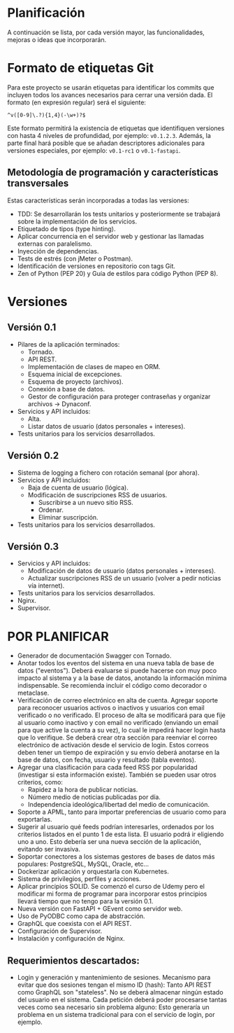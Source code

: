 # Planificación

A continuación se lista, por cada versión mayor, las funcionalidades, mejoras o ideas que incorporarán.

# Formato de etiquetas Git

Para este proyecto se usarán etiquetas para identificar los commits que incluyen todos los avances necesarios para cerrar una versión dada. El formato (en expresión regular) será el siguiente:

```re
^v([0-9]\.?){1,4}(-\w+)?$
```

Este formato permitirá la existencia de etiquetas que identifiquen versiones con hasta 4 niveles de profundidad, por ejemplo: `v0.1.2.3`. Además, la parte final hará posible que se añadan descriptores adicionales para versiones especiales, por ejemplo: `v0.1-rc1` o `v0.1-fastapi`.

## Metodología de programación y características transversales

Estas características serán incorporadas a todas las versiones:

* TDD: Se desarrollarán los tests unitarios y posteriormente se trabajará sobre la implementación de los servicios.
* Etiquetado de tipos (type hinting).
* Aplicar concurrencia en el servidor web y gestionar las llamadas externas con paralelismo.
* Inyección de dependencias.
* Tests de estrés (con jMeter o Postman).
* Identificación de versiones en repositorio con tags Git.
* Zen of Python (PEP 20) y Guía de estilos para código Python (PEP 8).


# Versiones

## Versión 0.1

* Pilares de la aplicación terminados: 
    * Tornado.
    * API REST.
    * Implementación de clases de mapeo en ORM.
    * Esquema inicial de excepciones. 
    * Esquema de proyecto (archivos).
    * Conexión a base de datos.
    * Gestor de configuración para proteger contraseñas y organizar archivos -> Dynaconf.
* Servicios y API incluidos:
    * Alta.
    * Listar datos de usuario (datos personales + intereses).
* Tests unitarios para los servicios desarrollados.

## Versión 0.2

* Sistema de logging a fichero con rotación semanal (por ahora).
* Servicios y API incluidos:
    * Baja de cuenta de usuario (lógica).
    * Modificación de suscripciones RSS de usuarios.
        * Suscribirse a un nuevo sitio RSS.
        * Ordenar.
        * Eliminar suscripción.
* Tests unitarios para los servicios desarrollados.

## Versión 0.3

* Servicios y API incluidos:
    * Modificación de datos de usuario (datos personales + intereses).  
    * Actualizar suscripciones RSS de un usuario (volver a pedir noticias vía internet).
* Tests unitarios para los servicios desarrollados.
* Nginx.
* Supervisor.

# POR PLANIFICAR


* Generador de documentación Swagger con Tornado.
* Anotar todos los eventos del sistema en una nueva tabla de base de datos ("eventos"). Deberá evaluarse si puede hacerse con muy poco impacto al sistema y a la base de datos, anotando la información mínima indispensable. Se recomienda incluir el código como decorador o metaclase. 
* Verificación de correo electrónico en alta de cuenta. Agregar soporte para reconocer usuarios activos o inactivos y usuarios con email verificado o no verificado. El proceso de alta se modificará para que fije al usuario como inactivo y con email no verificado (enviando un email para que active la cuenta a su vez), lo cual le impedirá hacer login hasta que lo verifique. Se deberá crear otra sección para reenviar el correo electrónico de activación desde el servicio de login. Estos correos deben tener un tiempo de expiración y su envío deberá anotarse en la base de datos, con fecha, usuario y resultado (tabla eventos).
* Agregar una clasificación para cada feed RSS por popularidad (investigar si esta información existe). También se pueden usar otros criterios, como: 
    * Rapidez a la hora de publicar noticias.
    * Número medio de noticias publicadas por día.
    * Independencia ideológica/libertad del medio de comunicación.
* Soporte a APML, tanto para importar preferencias de usuario como para exportarlas.
* Sugerir al usuario qué feeds podrían interesarles, ordenados por los criterios listados en el punto 1 de esta lista. El usuario podrá ir eligiendo uno a uno. Esto debería ser una nueva sección de la aplicación, evitando ser invasiva.
* Soportar conectores a los sistemas gestores de bases de datos más populares: PostgreSQL, MySQL, Oracle, etc...
* Dockerizar aplicación y orquestarla con Kubernetes.
* Sistema de privilegios, perfiles y acciones.
* Aplicar principios SOLID. Se comenzó el curso de Udemy pero el modificar mi forma de programar para incorporar estos principios llevará tiempo que no tengo para la versión 0.1.
* Nueva versión con FastAPI + GEvent como servidor web.
* Uso de PyODBC como capa de abstracción.
* GraphQL que coexista con el API REST.
* Configuración de Supervisor.
* Instalación y configuración de Nginx.

## Requerimientos descartados:

* Login y generación y mantenimiento de sesiones. Mecanismo para evitar que dos sesiones tengan el mismo ID (hash): Tanto API REST como GraphQL son "stateless". No se deberá almacenar ningún estado del usuario en el sistema. Cada petición deberá poder procesarse tantas veces como sea necesario sin problema alguno: Esto generaría un problema en un sistema tradicional para con el servicio de login, por ejemplo.
